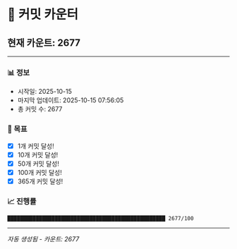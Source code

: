 # 🔢 커밋 카운터

## 현재 카운트: 2677

---

### 📊 정보
- 시작일: 2025-10-15
- 마지막 업데이트: 2025-10-15 07:56:05
- 총 커밋 수: 2677

### 🎯 목표
- [x] 1개 커밋 달성!
- [x] 10개 커밋 달성!
- [x] 50개 커밋 달성!
- [x] 100개 커밋 달성!
- [x] 365개 커밋 달성!

### 📈 진행률
```
██████████████████████████████████████████████████ 2677/100
```

---
*자동 생성됨 - 카운트: 2677*
